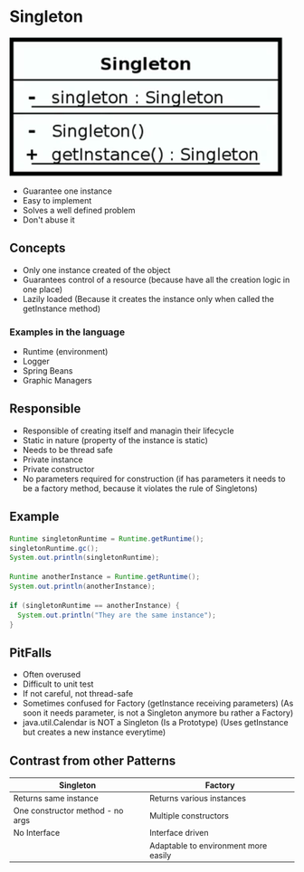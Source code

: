 # Singleton

![Singleton Design](singleton.png)

- Guarantee one instance
- Easy to implement
- Solves a well defined problem
- Don't abuse it

## Concepts

- Only one instance created of the object
- Guarantees control of a resource (because have all the creation logic in one place)
- Lazily loaded (Because it creates the instance only when called the getInstance method)

### Examples in the language

- Runtime (environment)
- Logger
- Spring Beans
- Graphic Managers

## Responsible

- Responsible of creating itself and managin their lifecycle
- Static in nature (property of the instance is static)
- Needs to be thread safe
- Private instance
- Private constructor
- No parameters required for construction (if has parameters it needs to be a factory method, because it violates the rule of Singletons)

## Example

```java
Runtime singletonRuntime = Runtime.getRuntime();
singletonRuntime.gc();
System.out.println(singletonRuntime);

Runtime anotherInstance = Runtime.getRuntime();
System.out.println(anotherInstance);

if (singletonRuntime == anotherInstance) {
  System.out.println("They are the same instance");
}
```

## PitFalls

- Often overused
- Difficult to unit test
- If not careful, not thread-safe
- Sometimes confused for Factory (getInstance receiving parameters) (As soon it needs parameter, is not a Singleton anymore bu rather a Factory)
- java.util.Calendar is NOT a Singleton (Is a Prototype) (Uses getInstance but creates a new instance everytime)

## Contrast from other Patterns

| Singleton                        | Factory                              |
|----------------------------------|--------------------------------------|
| Returns same instance            | Returns various instances            |
| One constructor method - no args | Multiple constructors                |
| No Interface                     | Interface driven                     |
|                                  | Adaptable to environment more easily |
